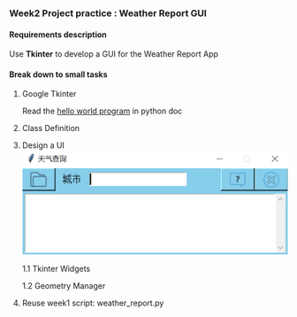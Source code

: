 ### Week2 Project practice : Weather Report GUI

#### Requirements description
    
Use **Tkinter** to develop a GUI for the Weather Report App

#### Break down to small tasks

1. Google Tkinter

    Read the [hello world program](https://docs.python.org/3/library/tkinter.html#a-simple-hello-world-program) in python doc 
2. Class Definition
3. Design a UI 
![](/assets/ch2/GUI.PNG)

    1.1 Tkinter Widgets
    
    1.2 Geometry Manager
  
4. Reuse week1 script: weather_report.py




